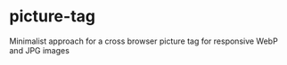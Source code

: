 # picture-tag
Minimalist approach for a cross browser picture tag for responsive WebP and JPG images

